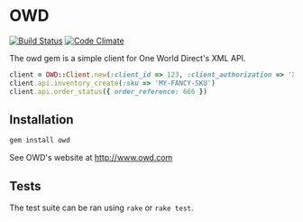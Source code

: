 # OWD

[![Build Status](https://api.travis-ci.org/bluebottlecoffee/owd.svg?branch=master)](https://travis-ci.org/rochers/owd) [![Code Climate](https://codeclimate.com/github/rochers/owd.png)](https://codeclimate.com/github/rochers/owd)

The owd gem is a simple client for One World Direct's XML API.

```ruby
client = OWD::Client.new(:client_id => 123, :client_authorization => 'XXXXXXXXXX')
client.api.inventory_create(:sku => 'MY-FANCY-SKU')
client.api.order_status({ order_reference: 666 })
```

## Installation

```bash
gem install owd
```

See OWD's website at http://www.owd.com

## Tests

The test suite can be ran using `rake` or `rake test`.
